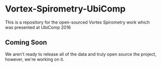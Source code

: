 # Vortex-Spirometry-UbiComp
This is a repository for the open-sourced Vortex Spirometry work which was presented at UbiComp 2016

## Coming Soon
We aren't ready to release all of the data and truly open source the project, however, we're working on it. 
